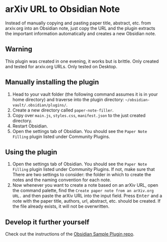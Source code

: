 # arXiv URL to Obsidian Note

Instead of manually copying and pasting paper title, abstract, etc. from arxiv.org into an Obsidian note, just copy the URL and the plugin extracts the important information automatically and creates a new Obsidian note.

## Warning

This plugin was created in one evening, it works but is brittle. Only created and tested for arxiv.org URLs. Only tested on Desktop.

## Manually installing the plugin

1. Head to your vault folder (the following command assumes it is in your home directory) and traverse into the plugin directory: `~/obsidian-vault/.obsidian/plugins/`.
2. Create a new directory called `paper-note-filler`.
3. Copy over `main.js`, `styles.css`, `manifest.json` to the just created directory.
4. Restart Obsidian.
5. Open the settings tab of Obsidian. You should see the `Paper Note Filling` plugin listed under Community Plugins.

## Using the plugin

1. Open the settings tab of Obsidian. You should see the `Paper Note Filling` plugin listed under Community Plugins. If not, make sure that There are two settings to consider: the folder in which to create the notes and the naming convention for each note.
2. Now whenever you want to create a note based on an arXiv URL, open the command palette, find the `Create paper note from an arXiv.org URL.` and then paste the arXiv URL into the input field. Press <kbd>Enter</kbd> and a note with the paper title, authors, url, abstract, etc. should be created. If the file already exists, it will not be overwritten.

## Develop it further yourself

Check out the instructions of the [Obsidian Sample Plugin repo](https://github.com/obsidianmd/obsidian-sample-plugin).
